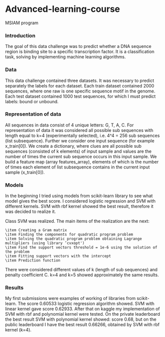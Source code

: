 # Advanced-learning-course
MSIAM program

### Introduction
The goal of this data challenge was to predict whether a DNA sequence region is binding site to a specific transcription factor. It is a classification task, solving by implementing machine learning algorithms.  
### Data
This data challenge contained three datasets. 
It was necessary to predict separately the labels for each dataset. 
Each train dataset contained 2000 sequences, where one raw is one specific sequence motif in the genome. Each test dataset contained 1000 test sequences, for which I must predict labels: bound or unbound. 

### Representation of data
All sequences in data consist of 4 unique letters: G, T, A, C.
For representation of data it was considered all possible sub sequences with length equal to k=4 (experimentally selected), i.e. 4^4 = 256 sub sequences (list subsequence). 
Further we consider one input sequence (for example x_train[0]). We create a dictionary, where clues are all possible sub sequences (consisted of k elements) of input sample and values are the number of times the current sub sequence occurs in this input sample. We build a feature map (array features_array), elements of which is the number of times each element of list subsequence contains in the current input sample (x_train[0]).

### Models
In the beginning I tried using models from scikit-learn library to see what model gives the best score. I considered logistic regression and SVM with different kernels. SVM with rbf kernel showed the best result, therefore it was decided to realize it. 

Class SVM was realized. The main items of the realization are the next:

    \item Creating a Gram matrix
    \item Finding the components for quadratic program problem  
    \item Solving the quadratic program problem obtaining Lagrange multipliers (using library ’cvxopt')
    \item Find the support vectors threshold = 1e-6 using the solution of the problem 
    \item Fitting support vectors with the intercept
    \item Prediction function

There were considered different values of k (length of sub sequences) and penalty coefficient C. k=4 and k=5 showed approximately the same results.

### Results
My first submissions were examples of working of libraries from scikit-learn. The score 0.60533 logistic regression algorithm showed. SVM with linear kernel gave score 0.62933. After that on kaggle my implementation of SVM with rbf and polynomial kernel were tested. On the private leaderboard the best result SVM with polynomial kernel showed: score 0.68, but on the public leaderboard I have the best result 0.66266, obtained by SVM with rbf kernel (k=4). 


